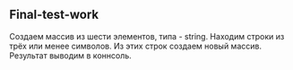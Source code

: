 ## Final-test-work
Создаем массив из шести элементов, типа - string.
Находим строки из трёх или менее символов.
Из этих строк создаем новый массив.
Результат выводим в коннсоль.
